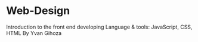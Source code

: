 # Web-Design
Introduction to the front end developing
Language & tools: JavaScript, CSS, HTML
By Yvan Gihoza

